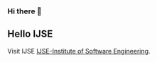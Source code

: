 ### Hi there 👋
## Hello IJSE

Visit IJSE [IJSE-Institute of Software Engineering]([https://ijse.com/](https://www.ijse.lk/)).


<!--
**HarshanaSenadeera/HarshanaSenadeera** is a ✨ _special_ ✨ repository because its `README.md` (this file) appears on your GitHub profile.

Here are some ideas to get you started:

- 🔭 I’m currently working on ...
- 🌱 I’m currently learning ...
- 👯 I’m looking to collaborate on ...
- 🤔 I’m looking for help with ...
- 💬 Ask me about ...
- 📫 How to reach me: ...
- 😄 Pronouns: ...
- ⚡ Fun fact: ...
-->
